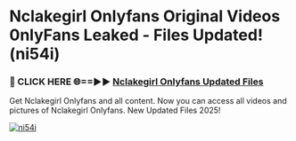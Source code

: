 # Nclakegirl Onlyfans Original Videos 0nlyFans Leaked - Files Updated! (ni54i)

<h3>🔴 CLICK HERE 🌐==►► <a href="https://tinyurl.com/ehrbuxhb" rel="nofollow">Nclakegirl Onlyfans Updated Files</a></h3>

Get Nclakegirl Onlyfans and all content. Now you can access all videos and pictures of Nclakegirl Onlyfans. New Updated Files 2025!

[![ni54i](https://i.imgur.com/lVYEuWS.gif)](https://tinyurl.com/ehrbuxhb)
